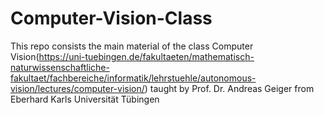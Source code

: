 # Computer-Vision-Class
This repo consists the main material of the class Computer Vision(https://uni-tuebingen.de/fakultaeten/mathematisch-naturwissenschaftliche-fakultaet/fachbereiche/informatik/lehrstuehle/autonomous-vision/lectures/computer-vision/) taught by Prof. Dr. Andreas Geiger from Eberhard Karls Universität Tübingen
